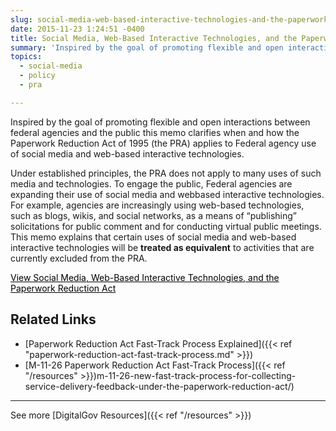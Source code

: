 ```yaml
---
slug: social-media-web-based-interactive-technologies-and-the-paperwork-reduction-act
date: 2015-11-23 1:24:51 -0400
title: Social Media, Web-Based Interactive Technologies, and the Paperwork Reduction Act
summary: 'Inspired by the goal of promoting flexible and open interactions between federal agencies and the public this memo clarifies when and how the Paperwork Reduction Act of 1995 (the PRA) applies to Federal agency use of social media and web-based interactive technologies. Under established principles, the PRA does not apply to many uses of such media and'
topics:
  - social-media
  - policy
  - pra

---
```


Inspired by the goal of promoting flexible and open interactions between federal agencies and the public this memo clarifies when and how the Paperwork Reduction Act of 1995 (the PRA) applies to Federal agency use of social media and web-based interactive technologies.

Under established principles, the PRA does not apply to many uses of such media and technologies. To engage the public, Federal agencies are expanding their use of social media and webbased interactive technologies. For example, agencies are increasingly using web-based technologies, such as blogs, wikis, and social networks, as a means of “publishing” solicitations for public comment and for conducting virtual public meetings.  This memo explains that certain uses of social media and web-based interactive technologies will be **treated as equivalent** to activities that are currently excluded from the PRA.

<a class="button" style="color: #000000" href="https://www.whitehouse.gov/sites/whitehouse.gov/files/omb/assets/inforeg/SocialMediaGuidance_04072010.pdf">View Social Media, Web-Based Interactive Technologies, and the Paperwork Reduction Act</a>

## Related Links

* [Paperwork Reduction Act Fast-Track Process Explained]({{< ref "paperwork-reduction-act-fast-track-process.md" >}})
* [M-11-26 Paperwork Reduction Act Fast-Track Process]({{< ref "/resources" >}})m-11-26-new-fast-track-process-for-collecting-service-delivery-feedback-under-the-paperwork-reduction-act/)

* * *

See more [DigitalGov Resources]({{< ref "/resources" >}})

<a><br /> </a>
